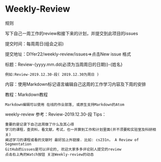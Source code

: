 # Weekly-Review
规则

写下自己一周工作的review和接下来的计划，并提交到此项目的issues

提交时间：每周周日(组会之前)

提交地址：DIYer22/weekly-review/issues=>点击New issue
格式

标题：Review-{yyyy.mm.dd(必须为当周周日的日期)}-{姓名}

    例如:Review-2019.12.30-段( 2019.12.30为周日 )

内容：使用Markdown标记语言编辑自己这周的工作学习内容及下周的安排

教程：Markdown教程

    Markdown编辑可以使用 在线的作业部落, 或原生支持Markdown的Atom

weekly-review 参考：Review-2019.12.30-段
Tips：

    重要的是记录下自己这周做了什么及其心得
    学习的课程，查资料，看文献，考试，也一并算到工作和计划里面(并不须要和实验室及科研相关)
    阐述学习的课程或看的文献时 最好加上外链接. 比如: cs231n， A Review of Segmentation
    GitHub的issues是可以评论的, 欢迎大家多多评论别人提交的review
    点击右上角的Watch按钮 关注Weekly-review的动态
